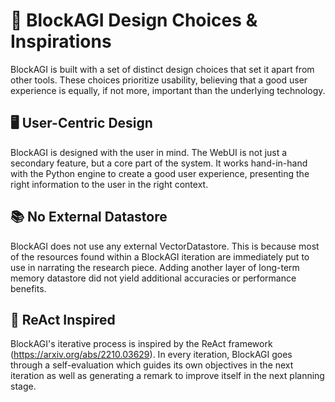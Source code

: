 # 🎨 BlockAGI Design Choices & Inspirations

BlockAGI is built with a set of distinct design choices that set it apart from other tools. These choices prioritize usability, believing that a good user experience is equally, if not more, important than the underlying technology.

## 🖥️ User-Centric Design

BlockAGI is designed with the user in mind. The WebUI is not just a secondary feature, but a core part of the system. It works hand-in-hand with the Python engine to create a good user experience, presenting the right information to the user in the right context.

## 📚 No External Datastore

BlockAGI does not use any external VectorDatastore. This is because most of the resources found within a BlockAGI iteration are immediately put to use in narrating the research piece. Adding another layer of long-term memory datastore did not yield additional accuracies or performance benefits.

## 🔄 ReAct Inspired

BlockAGI's iterative process is inspired by the ReAct framework (https://arxiv.org/abs/2210.03629). In every iteration, BlockAGI goes through a self-evaluation which guides its own objectives in the next iteration as well as generating a remark to improve itself in the next planning stage.
